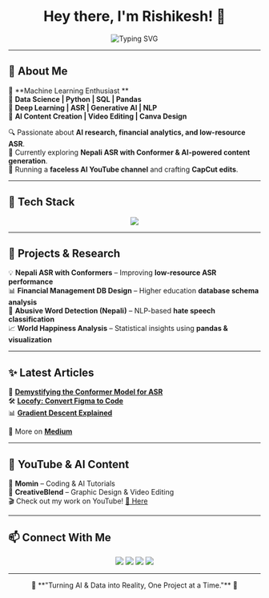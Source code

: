

<h1 align="center">Hey there, I'm Rishikesh! 👋</h1>

<p align="center">
  <img src="https://readme-typing-svg.demolab.com?font=Fira+Code&weight=500&size=20&duration=3000&pause=1000&color=22C3E6&center=true&vCenter=true&width=450&lines=ML%2FAI+Enthusiast;Data+Analyst+in+the+Making;Pythonista+%7C+Deep+Learning+Researcher;Open-Source+Contributor" alt="Typing SVG">
</p>

---

## 🚀 **About Me**
🔹 **Machine Learning Enthusiast **  
🔹 **Data Science | Python | SQL | Pandas**  
🔹 **Deep Learning | ASR | Generative AI  | NLP**  
🔹 **AI Content Creation | Video Editing | Canva Design**  

🔍 Passionate about **AI research, financial analytics, and low-resource ASR**.  
🎯 Currently exploring **Nepali ASR with Conformer & AI-powered content generation**.  
🎥 Running a **faceless AI YouTube channel** and crafting **CapCut edits**.  

---

## 🔧 **Tech Stack**
<p align="center">
  <img src="https://skillicons.dev/icons?i=python,tensorflow,pytorch,postgresql,mysql,sqlite,figma,canva,linux,git,github" />
</p>

---

## 📌 **Projects & Research**
💡 **Nepali ASR with Conformers** – Improving **low-resource ASR performance**  
📊 **Financial Management DB Design** – Higher education **database schema analysis**  
📝 **Abusive Word Detection (Nepali)** – NLP-based **hate speech classification**  
📈 **World Happiness Analysis** – Statistical insights using **pandas & visualization**  

---

## ✨ **Latest Articles**
📝 [**Demystifying the Conformer Model for ASR**](https://medium.com/@zeke)  
🛠️ [**Locofy: Convert Figma to Code**](https://medium.com/@zeke)  
📊 [**Gradient Descent Explained**](https://medium.com/@zeke)  

📌 More on [**Medium**](https://medium.com/@zeke)  

---

## 🎥 **YouTube & AI Content**
🔹 **Momin** – Coding & AI Tutorials  
🔹 **CreativeBlend** – Graphic Design & Video Editing  
🎬 Check out my work on YouTube! [🔗 Here](https://www.youtube.com/@Momin)  

---

## 📫 **Connect With Me**
<p align="center">
  <a href="https://github.com/RISHI70612"><img src="https://img.shields.io/badge/GitHub-100000?style=for-the-badge&logo=github&logoColor=white"></a>
  <a href="https://www.linkedin.com/in/zeke"><img src="https://img.shields.io/badge/LinkedIn-0077B5?style=for-the-badge&logo=linkedin&logoColor=white"></a>
  <a href="https://medium.com/@zeke"><img src="https://img.shields.io/badge/Medium-000000?style=for-the-badge&logo=medium&logoColor=white"></a>
  <a href="https://www.youtube.com/@Momin"><img src="https://img.shields.io/badge/YouTube-FF0000?style=for-the-badge&logo=youtube&logoColor=white"></a>
</p>

---

<p align="center">
  🚀 **"Turning AI & Data into Reality, One Project at a Time."** 🚀
</p>

